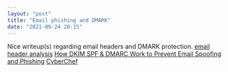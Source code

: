 ```yaml
---
layout: "post"
title: "Email phishing and DMARK"
date: "2021-09-24 20:15"
---
```

Nice writeup(s) regarding email headers and DMARK protection.
[email header analysis](https://www.socinvestigation.com/email-header-analysis-use-cases-including-spf-dkim-dmarc/)
[How DKIM SPF & DMARC Work to Prevent Email Spoofing and Phishing](https://www.socinvestigation.com/what-are-spf-dkim-and-dmarc-protection-against-spoofing-and-phishing/)
[CyberChef](https://gchq.github.io/CyberChef/)
